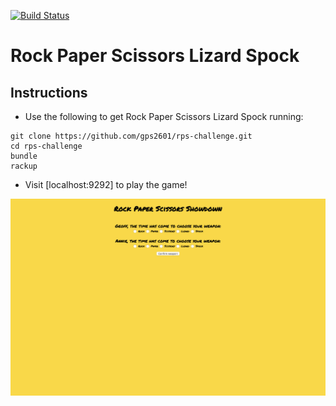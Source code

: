 [![Build Status](https://travis-ci.org/gps2601/rps-challenge.svg?branch=master)](https://travis-ci.org/gps2601/rps-challenge)

# Rock Paper Scissors Lizard Spock

Instructions
-------
- Use the following to get Rock Paper Scissors Lizard Spock running:
```
git clone https://github.com/gps2601/rps-challenge.git
cd rps-challenge
bundle
rackup
```
 - Visit [localhost:9292] to play the game!


![Alt text](/rpsls.png?raw=true "Optional Title")

